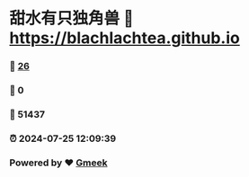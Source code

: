 # 甜水有只独角兽 :link: https://blachlachtea.github.io 
### :page_facing_up: [26](https://blachlachtea.github.io/tag.html) 
### :speech_balloon: 0 
### :hibiscus: 51437 
### :alarm_clock: 2024-07-25 12:09:39 
### Powered by :heart: [Gmeek](https://github.com/Meekdai/Gmeek)
